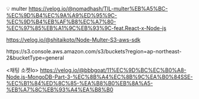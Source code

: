 💡 multer
https://velog.io/@nomadhash/TIL-multer%EB%A5%BC-%EC%9D%B4%EC%9A%A9%ED%95%9C-%EC%9D%B4%EB%AF%B8%EC%A7%80-%EC%97%85%EB%A1%9C%EB%93%9C-feat.React-x-Node-js

https://velog.io/@shitaikoto/Node-Multer-S3-aws-sdk

<AWS>
https://s3.console.aws.amazon.com/s3/buckets?region=ap-northeast-2&bucketType=general

<채팅 소켓Io>
https://velog.io/@bbbgoat/11%EC%9D%BC%EC%B0%A8-Node.js-MongoDB-Part-3-%EC%8B%A4%EC%8B%9C%EA%B0%84SSE-%EC%B1%84%ED%8C%85-%EA%B8%B0%EB%8A%A5-%EB%A7%8C%EB%93%A4%EA%B8%B0
